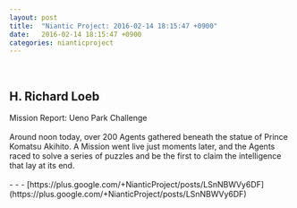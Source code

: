 ```yaml
---
layout: post
title:  "Niantic Project: 2016-02-14 18:15:47 +0900"
date:   2016-02-14 18:15:47 +0900
categories: nianticproject
---
```

<div class="shared"><br /><h2>H. Richard Loeb</h2>Mission Report: Ueno Park Challenge<br /><br />Around noon today, over 200 Agents gathered beneath the statue of Prince Komatsu Akihito. A Mission went live just moments later, and the Agents raced to solve a series of puzzles and be the first to claim the intelligence that lay at its end.<br /><br /></div>
- - -
[https://plus.google.com/+NianticProject/posts/LSnNBWVy6DF](https://plus.google.com/+NianticProject/posts/LSnNBWVy6DF)
